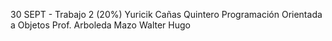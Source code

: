 30 SEPT - Trabajo 2 (20%)
Yuricik Cañas Quintero
Programación Orientada a Objetos
Prof. Arboleda Mazo Walter Hugo
